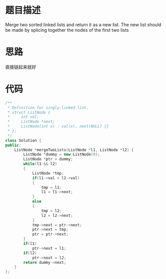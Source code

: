 # 题目描述
Merge two sorted linked lists and return it as a new list. The new list should be made by splicing together the nodes of the first two lists
# 思路
直接链起来就好
# 代码
```c++
/**
 * Definition for singly-linked list.
 * struct ListNode {
 *     int val;
 *     ListNode *next;
 *     ListNode(int x) : val(x), next(NULL) {}
 * };
 */
class Solution {
public:
    ListNode *mergeTwoLists(ListNode *l1, ListNode *l2) {
        ListNode *dummy = new ListNode(0);
        ListNode *ptr = dummy;
        while(l1 && l2)
        {
            ListNode *tmp;
            if(l1->val < l2->val)
            {
                tmp = l1;
                l1 = l1->next;
            }
            else
            {
                tmp = l2;
                l2 = l2->next;
            }
            tmp->next = ptr->next;
            ptr->next = tmp;
            ptr = ptr->next;
        }
        if(l1)
            ptr->next = l1;
        if(l2)
            ptr->next = l2;
        return dummy->next;
    }
};
```